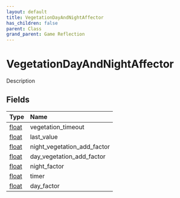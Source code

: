 ```yaml
---
layout: default
title: VegetationDayAndNightAffector
has_children: false
parent: Class
grand_parent: Game Reflection
---
```

# VegetationDayAndNightAffector
Description 

## Fields

| Type | Name |
|:----------|:--------------|
| [float](/riftbreaker-wiki/docs/game-reflection/components/float/) | vegetation_timeout |
| [float](/riftbreaker-wiki/docs/game-reflection/components/float/) | last_value |
| [float](/riftbreaker-wiki/docs/game-reflection/components/float/) | night_vegetation_add_factor |
| [float](/riftbreaker-wiki/docs/game-reflection/components/float/) | day_vegetation_add_factor |
| [float](/riftbreaker-wiki/docs/game-reflection/components/float/) | night_factor |
| [float](/riftbreaker-wiki/docs/game-reflection/components/float/) | timer |
| [float](/riftbreaker-wiki/docs/game-reflection/components/float/) | day_factor |

